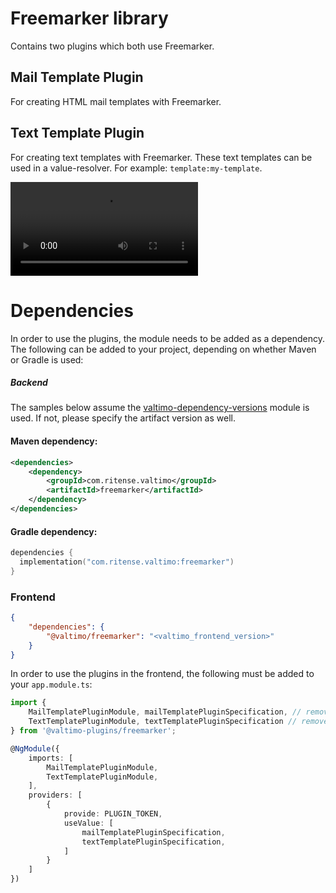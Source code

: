 # Freemarker library

Contains two plugins which both use Freemarker.

## Mail Template Plugin

For creating HTML mail templates with Freemarker.

## Text Template Plugin

For creating text templates with Freemarker. These text templates can be used in a value-resolver. For example:
`template:my-template`.

![Demo Text template plugin](img/freemarker-text-template.mov)

# Dependencies

In order to use the plugins, the module needs to be added as a dependency. The
following can be added to your project, depending on whether Maven or Gradle is used:

##### Backend
The samples below assume the [valtimo-dependency-versions](valtimo-dependency-versions.md) module is used.
If not, please specify the artifact version as well.

#### Maven dependency:
```xml
<dependencies>
    <dependency>
        <groupId>com.ritense.valtimo</groupId>
        <artifactId>freemarker</artifactId>
    </dependency>
</dependencies>
```

#### Gradle dependency:
```kotlin
dependencies {
  implementation("com.ritense.valtimo:freemarker")
}
```

### Frontend

```json
{
    "dependencies": {
        "@valtimo/freemarker": "<valtimo_frontend_version>"
    }
}
```

In order to use the plugins in the frontend, the following must be added to your `app.module.ts`:

```typescript
import {
    MailTemplatePluginModule, mailTemplatePluginSpecification, // remove this line if you don't need the mail-template plugin
    TextTemplatePluginModule, textTemplatePluginSpecification // remove this line if you don't need the text-template plugin
} from '@valtimo-plugins/freemarker';

@NgModule({
    imports: [
        MailTemplatePluginModule,
        TextTemplatePluginModule,
    ],
    providers: [
        {
            provide: PLUGIN_TOKEN,
            useValue: [
                mailTemplatePluginSpecification,
                textTemplatePluginSpecification,
            ]
        }
    ]
})
```
